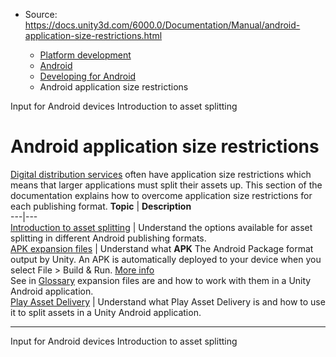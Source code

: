 * Source: https://docs.unity3d.com/6000.0/Documentation/Manual/android-application-size-restrictions.html

  * [Platform development ](https://docs.unity3d.com/6000.0/Documentation/Manual/PlatformSpecific.html)
  * [Android](https://docs.unity3d.com/6000.0/Documentation/Manual/android.html)
  * [Developing for Android](https://docs.unity3d.com/6000.0/Documentation/Manual/android-developing.html)
  * Android application size restrictions


[](https://docs.unity3d.com/6000.0/Documentation/Manual/android-input.html)
Input for Android devices
[](https://docs.unity3d.com/6000.0/Documentation/Manual/android-asset-splitting.html)
Introduction to asset splitting
# Android application size restrictions
[Digital distribution services](https://docs.unity3d.com/6000.0/Documentation/Manual/android-distribution.html) often have application size restrictions which means that larger applications must split their assets up. This section of the documentation explains how to overcome application size restrictions for each publishing format.
**Topic** | **Description**  
---|---  
[Introduction to asset splitting](https://docs.unity3d.com/6000.0/Documentation/Manual/android-asset-splitting.html) | Understand the options available for asset splitting in different Android publishing formats.  
[APK expansion files](https://docs.unity3d.com/6000.0/Documentation/Manual/android-OBBsupport.html) | Understand what **APK** The Android Package format output by Unity. An APK is automatically deployed to your device when you select File > Build & Run. [More info](https://docs.unity3d.com/6000.0/Documentation/Manual/android-BuildProcess.html)  
See in [Glossary](https://docs.unity3d.com/6000.0/Documentation/Manual/Glossary.html#APK) expansion files are and how to work with them in a Unity Android application.  
[Play Asset Delivery](https://docs.unity3d.com/6000.0/Documentation/Manual/play-asset-delivery.html) | Understand what Play Asset Delivery is and how to use it to split assets in a Unity Android application.  
* * *
[](https://docs.unity3d.com/6000.0/Documentation/Manual/android-input.html)
Input for Android devices
[](https://docs.unity3d.com/6000.0/Documentation/Manual/android-asset-splitting.html)
Introduction to asset splitting
